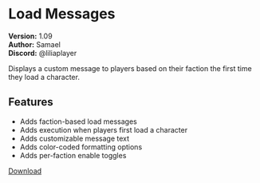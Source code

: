 # Load Messages

**Version:** 1.09  
**Author:** Samael  
**Discord:** @liliaplayer  

Displays a custom message to players based on their faction the first time they load a character.

## Features

- Adds faction-based load messages
- Adds execution when players first load a character
- Adds customizable message text
- Adds color-coded formatting options
- Adds per-faction enable toggles

[Download](https://github.com/LiliaFramework/Modules/raw/refs/heads/gh-pages/loadmessages.zip)
